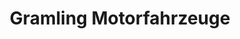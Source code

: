 ---
title: "Gramling Motorfahrzeuge"
url: /osterburken/gramling-motorfahrzeuge/
shop: Autowerkstatt
---